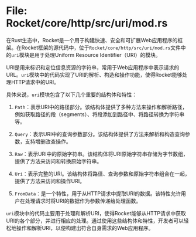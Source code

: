 # File: Rocket/core/http/src/uri/mod.rs

在Rust生态中，Rocket是一个用于构建快速、安全和可扩展Web应用程序的框架。在Rocket框架的源代码中，位于`Rocket/core/http/src/uri/mod.rs`文件中的`uri`模块是用于处理Uniform Resource Identifier（URI）的模块。

URI是用来标识和定位信息资源的字符串，常用于Web应用程序中表示请求的URL。`uri`模块中的代码实现了URI的解析、构造和操作功能，使得Rocket能够处理HTTP请求中的URI。

具体来说，`uri`模块包含了以下几个重要的结构体和特性：

1. `Path`：表示URI中的路径部分。该结构体提供了多种方法来操作和解析路径，例如获取路径的段（segments）、将段添加到路径中、将路径转换为字符串等。

2. `Query`：表示URI中的查询参数部分。该结构体提供了方法来解析和构造查询参数，支持增删改查操作。

3. `Raw`：表示URI中的原始字符串。该结构体将URI原始字符串存储为字节数组，提供了方法来访问和转换原始字符串。

4. `Uri`：表示完整的URI。该结构体将路径、查询参数和原始字符串组合在一起，提供了方法来访问和操作URI。

5. `FromData`：是一个特性，用于从HTTP请求中提取URI的数据。该特性允许用户在处理请求时将URI的数据作为参数传递给处理函数。

`uri`模块中的代码主要用于处理和解析URI，使得Rocket能够从HTTP请求中获取URI的各个部分，并进行相应的处理。通过使用这些结构体和特性，开发者可以轻松地操作和解析URI，以便构建出符合自身需求的Web应用程序。

